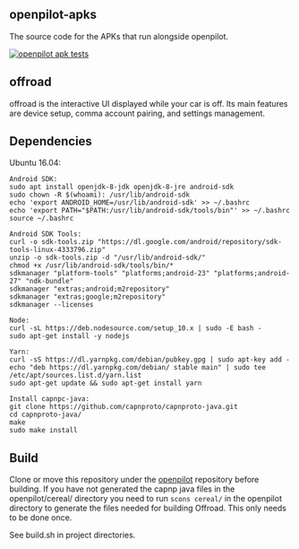 ##  openpilot-apks

The source code for the APKs that run alongside openpilot.

[![openpilot apk tests](https://github.com/commaai/openpilot-apks/workflows/openpilot%20apk%20tests/badge.svg)](https://github.com/commaai/openpilot-apks/actions)

## offroad

offroad is the interactive UI displayed while your car is off. Its main features are device setup, comma account pairing, and settings management.

## Dependencies

Ubuntu 16.04:

```
Android SDK:
sudo apt install openjdk-8-jdk openjdk-8-jre android-sdk
sudo chown -R $(whoami): /usr/lib/android-sdk
echo 'export ANDROID_HOME=/usr/lib/android-sdk' >> ~/.bashrc
echo 'export PATH="$PATH:/usr/lib/android-sdk/tools/bin"' >> ~/.bashrc
source ~/.bashrc

Android SDK Tools:
curl -o sdk-tools.zip "https://dl.google.com/android/repository/sdk-tools-linux-4333796.zip"
unzip -o sdk-tools.zip -d "/usr/lib/android-sdk/"
chmod +x /usr/lib/android-sdk/tools/bin/*
sdkmanager "platform-tools" "platforms;android-23" "platforms;android-27" "ndk-bundle"
sdkmanager "extras;android;m2repository"
sdkmanager "extras;google;m2repository"
sdkmanager --licenses

Node:
curl -sL https://deb.nodesource.com/setup_10.x | sudo -E bash -
sudo apt-get install -y nodejs

Yarn:
curl -sS https://dl.yarnpkg.com/debian/pubkey.gpg | sudo apt-key add -
echo "deb https://dl.yarnpkg.com/debian/ stable main" | sudo tee /etc/apt/sources.list.d/yarn.list
sudo apt-get update && sudo apt-get install yarn

Install capnpc-java:
git clone https://github.com/capnproto/capnproto-java.git
cd capnproto-java/
make
sudo make install
```

## Build

Clone or move this repository under the [openpilot](https://github.com/commaai/openpilot) repository before building. If you have not generated the capnp java files in the openpilot/cereal/ directory you need to run `scons cereal/` in the openpilot directory to generate the files needed for building Offroad. This only needs to be done once.

See build.sh in project directories.
